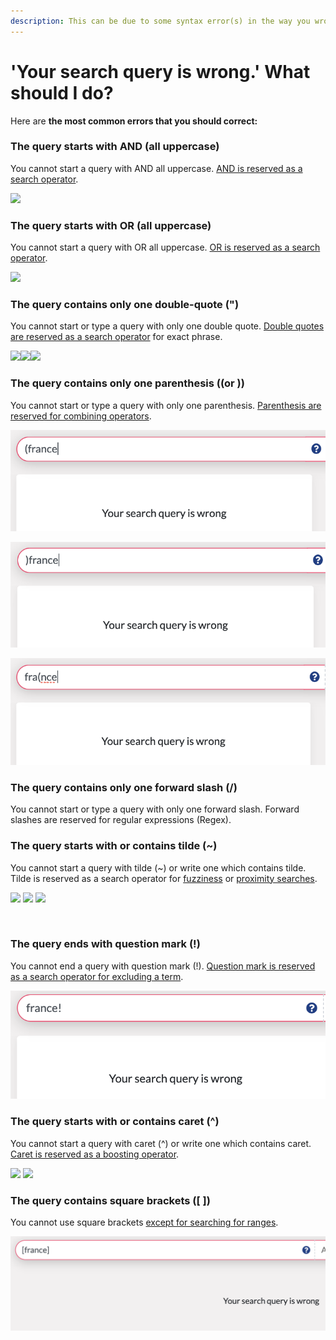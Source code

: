 ```yaml
---
description: This can be due to some syntax error(s) in the way you wrote your query.‌
---
```


# 'Your search query is wrong.' What should I do?

Here are **the most common errors that you should correct:** ‌

### **The query starts with AND** (all uppercase) <a href="#querie-s-start-s-with-and-all-uppercase" id="querie-s-start-s-with-and-all-uppercase"></a>

You cannot start a query with AND all uppercase. [AND is reserved as a search operator](https://icij.gitbook.io/datashare/all/search-with-operators#and).

![](https://blobscdn.gitbook.com/v0/b/gitbook-28427.appspot.com/o/assets%2F-LWCyd3pDXO\_H4jk9DgG%2F-LsX4JZonoD94VtqwHu3%2F-LsX5WHKbgDMRLj7gLDF%2FScreenshot%202019-10-31%20at%2014.53.32.png?alt=media\&token=90097ff8-fc52-48af-9a03-19abbc07b53d)‌

### **The query starts with OR** (all uppercase) <a href="#querie-s-start-s-with-or-all-uppercase" id="querie-s-start-s-with-or-all-uppercase"></a>

You cannot start a query with OR all uppercase. [OR is reserved as a search operator](https://icij.gitbook.io/datashare/all/search-with-operators#or-or-space).

![](https://blobscdn.gitbook.com/v0/b/gitbook-28427.appspot.com/o/assets%2F-LWCyd3pDXO\_H4jk9DgG%2F-LsXD4rK6gwnKrrzI-JQ%2F-LsXDDL\_CBy1nNslQUzu%2FScreenshot%202019-10-31%20at%2014.58.08.png?alt=media\&token=129e6b4e-d67b-4dd2-85ed-1f5410ab453b)‌

### **The query contains only one double-quote (")** <a href="#querie-s-contain-s-only-one-double-quote-or-a-double-quote-in-a-word" id="querie-s-contain-s-only-one-double-quote-or-a-double-quote-in-a-word"></a>

‌You cannot start or type a query with only one double quote. [Double quotes are reserved as a search operator](https://icij.gitbook.io/datashare/all/search-with-operators#exact-phrase) for exact phrase.

![](https://blobscdn.gitbook.com/v0/b/gitbook-28427.appspot.com/o/assets%2F-LWCyd3pDXO\_H4jk9DgG%2F-LsXAlZpZqJaQio6ciE-%2F-LsXBx1\_h19OJ\_qW-HgH%2FScreenshot%202019-10-31%20at%2015.23.41.png?alt=media\&token=6ad8fab5-e39c-4b5a-a4fd-9f645142d656)![](https://blobscdn.gitbook.com/v0/b/gitbook-28427.appspot.com/o/assets%2F-LWCyd3pDXO\_H4jk9DgG%2F-LsXAlZpZqJaQio6ciE-%2F-LsXC10GQjDB\_KDynR-w%2FScreenshot%202019-10-31%20at%2015.23.51.png?alt=media\&token=4f04d178-75e8-4240-b80f-7653ec1b625f)![](https://blobscdn.gitbook.com/v0/b/gitbook-28427.appspot.com/o/assets%2F-LWCyd3pDXO\_H4jk9DgG%2F-LsXAlZpZqJaQio6ciE-%2F-LsXC51OWC9M\_WHdN3Bd%2FScreenshot%202019-10-31%20at%2015.23.01.png?alt=media\&token=dda6576b-fd95-4f2d-b1ab-97a9d7cfb225)‌

### **The query contains only one parenthesis ((or ))** <a href="#querie-s-contain-s-only-one-double-quote-or-a-double-quote-in-a-word" id="querie-s-contain-s-only-one-double-quote-or-a-double-quote-in-a-word"></a>

‌You cannot start or type a query with only one parenthesis. [Parenthesis are reserved for combining operators](https://icij.gitbook.io/datashare/all/search-with-operators#please-note-that-you-can-combine-operators).

![](<../../../.gitbook/assets/Screenshot 2019-11-26 at 17.44.42.png>)

![](<../../../.gitbook/assets/Screenshot 2019-11-26 at 17.45.17.png>)

![](<../../../.gitbook/assets/Screenshot 2019-11-26 at 17.47.25.png>)

### **The query contains only one forward slash (/)**

‌You cannot start or type a query with only one forward slash. Forward slashes are reserved for regular expressions (Regex).

### **The query starts with or contains tilde** (\~) <a href="#querie-s-start-s-with-or-contain-tilde" id="querie-s-start-s-with-or-contain-tilde"></a>

‌You cannot start a query with tilde (\~) or write one which contains tilde. Tilde is reserved as a search operator for [fuzziness](https://icij.gitbook.io/datashare/faq-definitions/what-is-fuzziness) or [proximity searches](https://icij.gitbook.io/datashare/faq-definitions/what-are-proximity-searches).

![](https://blobscdn.gitbook.com/v0/b/gitbook-28427.appspot.com/o/assets%2F-LWCyd3pDXO\_H4jk9DgG%2F-LsX4JZonoD94VtqwHu3%2F-LsX7NMNxxM8MCBAJMe0%2FScreenshot%202019-10-31%20at%2015.03.59.png?alt=media\&token=4001cf1d-8c3f-4bd2-80ec-bfc1ac836b8f) ![](https://blobscdn.gitbook.com/v0/b/gitbook-28427.appspot.com/o/assets%2F-LWCyd3pDXO\_H4jk9DgG%2F-LsX4JZonoD94VtqwHu3%2F-LsX77gU4JGqHeuvxo0T%2FScreenshot%202019-10-31%20at%2014.59.36.png?alt=media\&token=ccb8d6a0-54a2-4289-8b33-df155c5acece) ![](https://blobscdn.gitbook.com/v0/b/gitbook-28427.appspot.com/o/assets%2F-LWCyd3pDXO\_H4jk9DgG%2F-LsX4JZonoD94VtqwHu3%2F-LsX7BTzS63DgDW0Nyq2%2FScreenshot%202019-10-31%20at%2015.02.40.png?alt=media\&token=30e9de1d-97b3-496b-b596-c83eb14e509f)

​‌

### **The query ends with question mark (!)** <a href="#querie-s-start-s-with-or-contain-circumflex" id="querie-s-start-s-with-or-contain-circumflex"></a>

You cannot end a query with question mark (!). [Question mark is reserved as a search operator for excluding a term](https://icij.gitbook.io/datashare/all/search-with-operators#not-or).

![](<../../../.gitbook/assets/Screenshot 2019-11-04 at 18.02.39.png>)

### **The query starts with or contains caret** (^) <a href="#querie-s-start-s-with-or-contain-circumflex" id="querie-s-start-s-with-or-contain-circumflex"></a>

‌You cannot start a query with caret (^) or write one which contains caret. [Caret is reserved as a boosting operator](https://icij.gitbook.io/datashare/all/search-with-operators#boosting-operators).

![](https://blobscdn.gitbook.com/v0/b/gitbook-28427.appspot.com/o/assets%2F-LWCyd3pDXO\_H4jk9DgG%2F-LsX4JZonoD94VtqwHu3%2F-LsX7wmdHRn3gT9-9xeL%2FScreenshot%202019-10-31%20at%2015.05.05.png?alt=media\&token=6ac31c7a-dcd1-4b09-bf2c-02ec6e89f2a6) ![](https://blobscdn.gitbook.com/v0/b/gitbook-28427.appspot.com/o/assets%2F-LWCyd3pDXO\_H4jk9DgG%2F-LsX4JZonoD94VtqwHu3%2F-LsX8-0rSV6D\_O2FzzWO%2FScreenshot%202019-10-31%20at%2015.06.28.png?alt=media\&token=8a5b573b-e68f-4bdf-a991-ab4f40e4325c)

### The query **contains** square brackets (\[ ])

You cannot use square brackets [except for searching for ranges](https://icij.gitbook.io/datashare/all/search-with-operators#advanced-searches-using-metadata-fields).

![](<../../../.gitbook/assets/Screenshot 2019-12-03 at 10.31.31 (1) (1) (2).png>)
